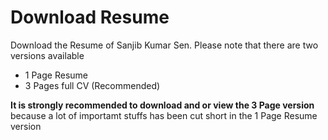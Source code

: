 # Download Resume

Download the Resume of Sanjib Kumar Sen. Please note that there are two versions available
  - 1 Page Resume
  - 3 Pages full CV (Recommended)

**It is strongly recommended to download and or view the 3 Page version** because a lot of importamt stuffs has been cut short in the 1 Page Resume version

